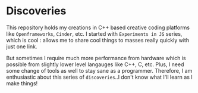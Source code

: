 # Discoveries
This repository holds my creations in C++ based creative coding platforms like `Openframeworks`, `Cinder`, etc. I started with `Experiments in JS` series, which is cool : allows me to share cool things to masses really quickly with just one link. 

But sometimes I require much more performance from hardware which is possible from slightly lower level langauges like C++, C, etc. Plus, I need some change of tools as well to stay sane as a programmer. Therefore, I am enthusiastic about this series of `discoveries`..I don't know what I'll learn as I make things!
